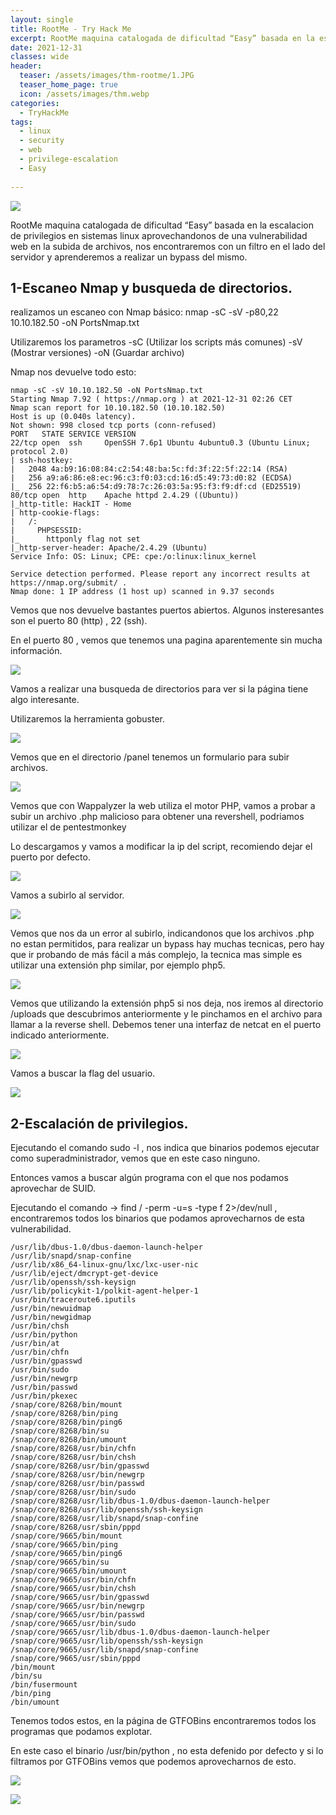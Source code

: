 ```yaml
---
layout: single
title: RootMe - Try Hack Me
excerpt: RootMe maquina catalogada de dificultad “Easy” basada en la escalacion de privilegios en sistemas linux aprovechandonos de una vulnerabilidad web en la subida de archivos.
date: 2021-12-31
classes: wide
header:
  teaser: /assets/images/thm-rootme/1.JPG
  teaser_home_page: true
  icon: /assets/images/thm.webp
categories:
  - TryHackMe
tags:  
  - linux
  - security
  - web
  - privilege-escalation
  - Easy
  
---
```


![](/assets/images/thm-rootme/1.JPG)

RootMe maquina catalogada de dificultad “Easy” basada en la escalacion de privilegios en sistemas linux aprovechandonos de una vulnerabilidad web en la subida de archivos, nos encontraremos con un filtro en el lado del servidor y aprenderemos a realizar un bypass del mismo.

## 1-Escaneo Nmap y busqueda de directorios.

realizamos un escaneo con Nmap básico: nmap -sC -sV -p80,22 10.10.182.50 -oN PortsNmap.txt

Utilizaremos los parametros -sC (Utilizar los scripts más comunes) -sV (Mostrar versiones) -oN (Guardar archivo)

Nmap nos devuelve todo esto:

```
nmap -sC -sV 10.10.182.50 -oN PortsNmap.txt
Starting Nmap 7.92 ( https://nmap.org ) at 2021-12-31 02:26 CET
Nmap scan report for 10.10.182.50 (10.10.182.50)
Host is up (0.040s latency).
Not shown: 998 closed tcp ports (conn-refused)
PORT   STATE SERVICE VERSION
22/tcp open  ssh     OpenSSH 7.6p1 Ubuntu 4ubuntu0.3 (Ubuntu Linux; protocol 2.0)
| ssh-hostkey: 
|   2048 4a:b9:16:08:84:c2:54:48:ba:5c:fd:3f:22:5f:22:14 (RSA)
|   256 a9:a6:86:e8:ec:96:c3:f0:03:cd:16:d5:49:73:d0:82 (ECDSA)
|_  256 22:f6:b5:a6:54:d9:78:7c:26:03:5a:95:f3:f9:df:cd (ED25519)
80/tcp open  http    Apache httpd 2.4.29 ((Ubuntu))
|_http-title: HackIT - Home
| http-cookie-flags: 
|   /: 
|     PHPSESSID: 
|_      httponly flag not set
|_http-server-header: Apache/2.4.29 (Ubuntu)
Service Info: OS: Linux; CPE: cpe:/o:linux:linux_kernel

Service detection performed. Please report any incorrect results at https://nmap.org/submit/ .
Nmap done: 1 IP address (1 host up) scanned in 9.37 seconds
```

Vemos que nos devuelve bastantes puertos abiertos. Algunos insteresantes son el puerto 80 (http) , 22 (ssh).

En el puerto 80 , vemos que tenemos una pagina aparentemente sin mucha información.

![](/assets/images/thm-rootme/2.JPG)

Vamos a realizar una busqueda de directorios para ver si la página tiene algo interesante.

Utilizaremos la herramienta gobuster.

![](/assets/images/thm-rootme/3.JPG)

Vemos que en el directorio /panel tenemos un formulario para subir archivos.

![](/assets/images/thm-rootme/4.JPG)

Vemos que con Wappalyzer la web utiliza el motor PHP, vamos a probar a subir un archivo .php malicioso para obtener una revershell, podriamos utilizar el de pentestmonkey

Lo descargamos y vamos a modificar la ip del script, recomiendo dejar el puerto por defecto.

![](/assets/images/thm-rootme/5.JPG)

Vamos a subirlo al servidor.

![](/assets/images/thm-rootme/6.JPG)

Vemos que nos da un error al subirlo, indicandonos que los archivos .php no estan permitidos, para realizar un bypass hay muchas tecnicas, pero hay que ir probando de más fácil a más complejo, la tecnica mas simple es utilizar una extensión php similar, por ejemplo php5.

![](/assets/images/thm-rootme/7.JPG)

Vemos que utilizando la extensión php5 si nos deja, nos iremos al directorio /uploads que descubrimos anteriormente y le pinchamos en el archivo para llamar a la reverse shell. Debemos tener una interfaz de netcat en el puerto indicado anteriormente.

![](/assets/images/thm-rootme/8.JPG)

Vamos a buscar la flag del usuario.

![](/assets/images/thm-rootme/9.JPG)

## 2-Escalación de privilegios.

Ejecutando el comando sudo -l , nos indica que binarios podemos ejecutar como superadministrador, vemos que en este caso ninguno.

Entonces vamos a buscar algún programa con el que nos podamos aprovechar de SUID.

Ejecutando el comando -> find / -perm -u=s -type f 2>/dev/null , encontraremos todos los binarios que podamos aprovecharnos de esta vulnerabilidad.

```
/usr/lib/dbus-1.0/dbus-daemon-launch-helper
/usr/lib/snapd/snap-confine
/usr/lib/x86_64-linux-gnu/lxc/lxc-user-nic
/usr/lib/eject/dmcrypt-get-device
/usr/lib/openssh/ssh-keysign
/usr/lib/policykit-1/polkit-agent-helper-1
/usr/bin/traceroute6.iputils
/usr/bin/newuidmap
/usr/bin/newgidmap
/usr/bin/chsh
/usr/bin/python
/usr/bin/at
/usr/bin/chfn
/usr/bin/gpasswd
/usr/bin/sudo
/usr/bin/newgrp
/usr/bin/passwd
/usr/bin/pkexec
/snap/core/8268/bin/mount
/snap/core/8268/bin/ping
/snap/core/8268/bin/ping6
/snap/core/8268/bin/su
/snap/core/8268/bin/umount
/snap/core/8268/usr/bin/chfn
/snap/core/8268/usr/bin/chsh
/snap/core/8268/usr/bin/gpasswd
/snap/core/8268/usr/bin/newgrp
/snap/core/8268/usr/bin/passwd
/snap/core/8268/usr/bin/sudo
/snap/core/8268/usr/lib/dbus-1.0/dbus-daemon-launch-helper
/snap/core/8268/usr/lib/openssh/ssh-keysign
/snap/core/8268/usr/lib/snapd/snap-confine
/snap/core/8268/usr/sbin/pppd
/snap/core/9665/bin/mount
/snap/core/9665/bin/ping
/snap/core/9665/bin/ping6
/snap/core/9665/bin/su
/snap/core/9665/bin/umount
/snap/core/9665/usr/bin/chfn
/snap/core/9665/usr/bin/chsh
/snap/core/9665/usr/bin/gpasswd
/snap/core/9665/usr/bin/newgrp
/snap/core/9665/usr/bin/passwd
/snap/core/9665/usr/bin/sudo
/snap/core/9665/usr/lib/dbus-1.0/dbus-daemon-launch-helper
/snap/core/9665/usr/lib/openssh/ssh-keysign
/snap/core/9665/usr/lib/snapd/snap-confine
/snap/core/9665/usr/sbin/pppd
/bin/mount
/bin/su
/bin/fusermount
/bin/ping
/bin/umount
```

Tenemos todos estos, en la página de GTFOBins encontraremos todos los programas que podamos explotar.

En este caso el binario /usr/bin/python , no esta defenido por defecto y si lo filtramos por GTFOBins vemos que podemos aprovecharnos de esto.

![](/assets/images/thm-rootme/10.JPG)

![](/assets/images/thm-rootme/11.JPG)